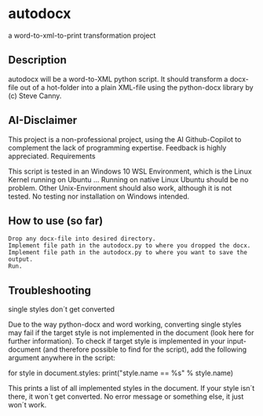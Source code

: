 # autodocx

a word-to-xml-to-print transformation project
## Description

autodocx will be a word-to-XML python script. It should transform a docx-file out of a hot-folder into a plain XML-file using the python-docx library by (c) Steve Canny.
## AI-Disclaimer

This project is a non-professional project, using the AI Github-Copilot to complement the lack of programming expertise. Feedback is highly appreciated.
Requirements

This script is tested in an Windows 10 WSL Environment, which is the Linux Kernel running on Ubuntu ... Running on native Linux Ubuntu should be no problem. Other Unix-Environment should also work, although it is not tested. No testing nor installation on Windows intended.
## How to use (so far)

    Drop any docx-file into desired directory.
    Implement file path in the autodocx.py to where you dropped the docx.
    Implement file path in the autodocx.py to where you want to save the output.
    Run.

## Troubleshooting
single styles don´t get converted

Due to the way python-docx and word working, converting single styles may fail if the target style is not implemented in the document (look here for further information). To check if target style is implemented in your input-document (and therefore possible to find for the script), add the following argument anywhere in the script:

for style in document.styles:
    print("style.name == %s" % style.name)

This prints a list of all implemented styles in the document. If your style isn´t there, it won´t get converted. No error message or something else, it just won´t work.
